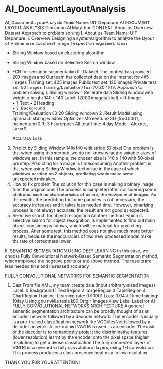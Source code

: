 # AI_DocumentLayoutAnalysis
AI_DocumentLayoutAnalysis
Team Name: UIT Departure AI DOCUMENT LAYOUT ANALYSIS
Cinnamon AI Marathon
CONTENT
	About us
	Overview
	Dataset
	Approach to problem solving
I. About us
Team Name: UIT Departure
II. Overview
Designing a system/algorithm to analyze the layout of Vietnamese document image 
(respect to magazine).
Ideas:
-	Sliding Window based on clustering algorithm
-	Sliding Window based on Selective Search window
-	FCN for semantic segmentation
III. Dataset
The contest has provided 200 images and Our team has collected data on the internet for 405 images
Training set: 425 images
Public test set: 120 images
Private test set: 60 images
Training/Evaluation/Test 70:20:10
IV. Approach to problem solving
I. Sliding window
1.Generate data 
Sliding window  with weight x height 140 x 140 Label: (2000 images/label)
•	0: Image  
•	1: Text 
•	2 Heading  
•	3: Background                                       
Training/Evaluation 80:20                                                                       Sliding windown
2 .Result Model using approach sliding window
Optimizer  MomentumSGD
(lr=0.0001, momentum=0.9)
3 hour/epoch
All total time: 4 day
Model : Alexnet , Lenet5
 
	Accuracy	Loss
3. Predict by Sliding Window 140x140 with stride 50 pixel
One problem is that when using this method, we do not know what the suitable sizes of windows are. In this sample, the chosen size is 140 x 140 with 50-pixel pre step.
Predicting for a image is timeconsuming
Another problem is that when using Sliding Window technique in the case of which windows position on 2 objects, predicting would make some unexpected mistakes.
4. How to fix problem
The solution for this case is making a binary image form the original one. The process is completed after considering some attributes such as characteristics of colors, the viewpoint of images. As the results, the predicting for some particles is not necessary, the accuracy increases and it takes less needed time.
However, binarizing process is not always accurate, the result are not good as expected.
5. Selective search for object recognition
Another method, which is selective search for object recognition, is implemented to find out main object-containing windows, which will be material for predicting process. After some test, this method does not give much more better results, because the inaccuracies of two  new processed model make the rate of correctness lower.
 
II. SEMANTIC SEGMENTATION USING DEEP LEARNING
In this case, we choose Fully Convolutional Network-Based Semantic Segmentation method, which improves the negative points of the above method. The results are less needed time and increased accuracy
 
FULLY CONVOLUTIONAL NETWORKS FOR SEMANTIC SEGMENTATION 
1.	Data
From file XML, my team create data (input arbitrary-sized images)
Label: 0 Background
1	TextRegion
2	ImageRegion
3	TableRegion
4	ChartRegion Training:
Learning rate: 0.00001
Loss: 0.04
All time training: 10day
Using gpu nvidia tesla k80
	Origin Images	View Label	Label for AI
FULLY CONVOLUTIONAL NETWORKS ARCHITECTURE
A general semantic segmentation architecture can be broadly thought of as an encoder network followed by a decoder network:
The encoder is usually is a pre-trained classification network like VGG/ResNet followed by a decoder network. A pre-trained VGG16 is used as an encoder
The task of the decoder is to semantically project the discriminative features (lower resolution) learnt by the encoder onto the pixel space (higher resolution) to get a dense classification
The fully connected layers of VGG16 is converted to fully convolutional layers, using 1x1 convolution. 
This process produces a class presence heat map in low resolution.
 
THANK YOU FOR YOUR ATTENTION!
